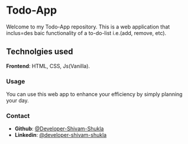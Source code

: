 # Todo-App

Welcome to my Todo-App repository. This is a web application that inclus=des baic functionality of a to-do-list i.e.(add, remove, etc).

## Technolgies used

**Frontend**: HTML, CSS, Js(Vanilla).

### Usage 
You can use this web app to enhance your efficiency by simply planning your day.

### Contact 

- **Github**: [@Developer-Shivam-Shukla](https://github.com/Developer-Shivam-Shukla)
- **Linkedin**: [@developer-shivam-shukla](https://www.linkedin.com/in/developer-shivam-shukla)
